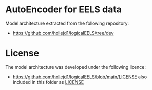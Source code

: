 # AutoEncoder for EELS data

Model architecture extracted from the following repository:

- https://github.com/hollejd1/logicalEELS/tree/dev


# License

The model architecture was developed under the following licence:

- https://github.com/hollejd1/logicalEELS/blob/main/LICENSE also included in this folder as [LICENSE](./LICENSE)